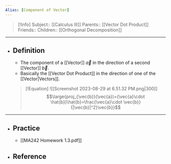 ```yaml
---
Alias: [Component of Vector]
---
```

> [!Info]
> Subject:: [[Calculus III]]
> Parents:: [[Vector Dot Product]]
> Friends:: 
> Children:: [[Orthogonal Decomposition]]
---
- ## Definition
	- The component of a [[Vector]] $\vec{a}$ in the direction of a second [[Vector]] $\vec{b}$.
	- Basically the [[Vector Dot Product]] in the direction of one of the [[Vector|Vectors]].
	> [!Equation]
	> ![[Screenshot 2023-08-29 at 6.51.32 PM.png|300]]
	> $$\large{proj_{\vec{b}}(\vec{a})=(\vec{a}\cdot \hat{b})\hat{b}=\frac{\vec{a}\cdot \vec{b}}{|\vec{b}|^2}\vec{b}}$$
---
- ## Practice
	- [[MA242 Homework 1.3.pdf]]
- ## Reference